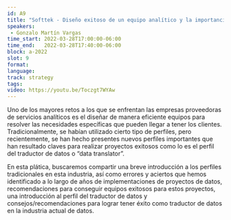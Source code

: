 ```yaml
---
id: A9
title: "Softtek - Diseño exitoso de un equipo analítico y la importancia del data translator"
speakers:
 - Gonzalo Martín Vargas
time_start: 2022-03-28T17:00:00-06:00
time_end:   2022-03-28T17:40:00-06:00
block: a-2022
slot: 9
format: 
language: 
track: strategy
tags:
video: https://youtu.be/Toczgt7WYAw
---
```


Uno de los mayores retos a los que se enfrentan las empresas proveedoras de servicios analíticos es el diseñar de manera eficiente equipos para resolver las necesidades específicas que pueden llegar a tener los clientes. Tradicionalmente, se habían utilizado cierto tipo de perfiles, pero recientemente, se han hecho presentes nuevos perfiles importantes que han resultado claves para realizar proyectos exitosos como lo es el perfil del traductor de datos o “data translator”. 

En esta plática, buscaremos compartir una breve introducción a los perfiles tradicionales en esta industria, así como errores y aciertos que hemos identificado a lo largo de años de implementaciones de proyectos de datos, recomendaciones para conseguir equipos exitosos para estos proyectos, una introducción al perfil del traductor de datos y consejos/recomendaciones para lograr tener éxito como traductor de datos en la industria actual de datos.